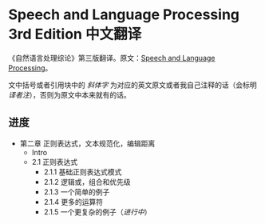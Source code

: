 # Speech and Language Processing 3rd Edition 中文翻译

《自然语言处理综论》第三版翻译。原文：[Speech and Language Processing](https://web.stanford.edu/~jurafsky/slp3/)。

文中括号或者引用块中的 *斜体字* 为对应的英文原文或者我自己注释的话（会标明 *译者注*），否则为原文中本来就有的话。

## 进度

- 第二章 正则表达式，文本规范化，编辑距离
  - Intro
  - 2.1 正则表达式
    - 2.1.1 基础正则表达式模式
    - 2.1.2 逻辑或，组合和优先级
    - 2.1.3 一个简单的例子
    - 2.1.4 更多的运算符
    - 2.1.5 一个更复杂的例子（*进行中*）
